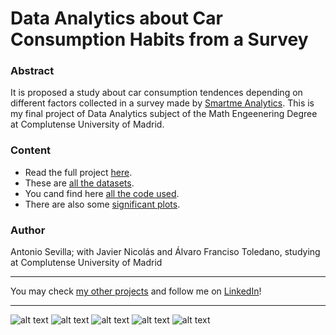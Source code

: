 # Data Analytics about Car Consumption Habits from a Survey

### Abstract
It is proposed a study about car consumption tendences depending on different factors collected in a survey made by [Smartme Analytics](https://www.smartmeanalytics.com/). This is my final project of Data Analytics subject of the Math Engeenering Degree at Complutense University of Madrid.

### Content
- Read the full project [here](https://github.com/asevillasastre/UCM-Data-Mining-Final-Project/blob/main/final-report.pdf).
- These are [all the datasets](https://github.com/asevillasastre/UCM-Data-Mining-Final-Project/blob/main/final-report.pdf).
- You cand find here [all the code used](https://github.com/asevillasastre/UCM-Data-Mining-Final-Project/tree/main/src).
- There are also some [significant plots](https://github.com/asevillasastre/UCM-Rehabilitation-and-Distribution-Models/tree/main/src/python).

### Author
Antonio Sevilla; with Javier Nicolás and Álvaro Franciso Toledano, studying at Complutense University of Madrid

-----------------------------------------------------------------------------

You may check [my other projects](https://github.com/asevillasastre?tab=repositories) and follow me on [LinkedIn](https://www.linkedin.com/in/asevillasastre/)!

-----------------------------------------------------------------------------

![alt text](https://github.com/asevillasastre/UCM-Data-Mining-Final-Project/blob/main/plots/clustering/final-clustering.png?raw=true)
![alt text](https://github.com/asevillasastre/UCM-Data-Mining-Final-Project/blob/main/plots/descriptive-plots/geographical-distribution.png?raw=true)
![alt text](https://github.com/asevillasastre/UCM-Data-Mining-Final-Project/blob/main/plots/clustering/correlations-graph.png?raw=true)
![alt text](https://github.com/asevillasastre/UCM-Data-Mining-Final-Project/blob/main/plots/regression-tree/final-tree.png?raw=true)
![alt text](https://github.com/asevillasastre/UCM-Data-Mining-Final-Project/blob/main/plots/clustering/sedimentation.png?raw=true)



